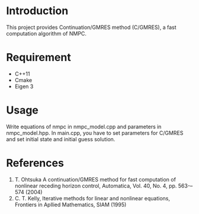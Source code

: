 # Introduction
This project provides Continuation/GMRES method (C/GMRES), a fast computation algorithm of NMPC.

# Requirement
- C++11
- Cmake
- Eigen 3

# Usage
Write equations of nmpc in nmpc_model.cpp and parameters in nmpc_model.hpp. In main.cpp, you have to set parameters for C/GMRES and set initial state and initial guess solution. 

# References
1. T. Ohtsuka A continuation/GMRES method for fast computation of nonlinear receding horizon control, Automatica, Vol. 40, No. 4, pp. 563-–574 (2004)
2. C. T. Kelly, Iterative methods for linear and nonlinear equations, Frontiers in Apllied Mathematics, SIAM (1995)
